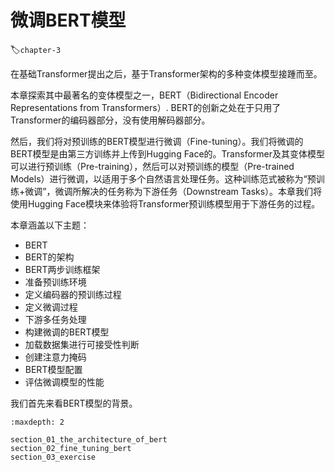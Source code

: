 # 微调BERT模型
:label:`chapter-3`

在基础Transformer提出之后，基于Transformer架构的多种变体模型接踵而至。

本章探索其中最著名的变体模型之一，BERT（Bidirectional Encoder Representations from Transformers）. BERT的创新之处在于只用了Transformer的编码器部分，没有使用解码器部分。

然后，我们将对预训练的BERT模型进行微调（Fine-tuning）。我们将微调的BERT模型是由第三方训练并上传到Hugging Face的。Transformer及其变体模型可以进行预训练（Pre-training），然后可以对预训练的模型（Pre-trained Models）进行微调，以适用于多个自然语言处理任务。这种训练范式被称为“预训练+微调”，微调所解决的任务称为下游任务（Downstream Tasks）。本章我们将使用Hugging Face模块来体验将Transformer预训练模型用于下游任务的过程。

本章涵盖以下主题：

- BERT
- BERT的架构
- BERT两步训练框架
- 准备预训练环境
- 定义编码器的预训练过程
- 定义微调过程
- 下游多任务处理
- 构建微调的BERT模型
- 加载数据集进行可接受性判断
- 创建注意力掩码
- BERT模型配置
- 评估微调模型的性能

我们首先来看BERT模型的背景。

```toc
:maxdepth: 2

section_01_the_architecture_of_bert
section_02_fine_tuning_bert
section_03_exercise
```
